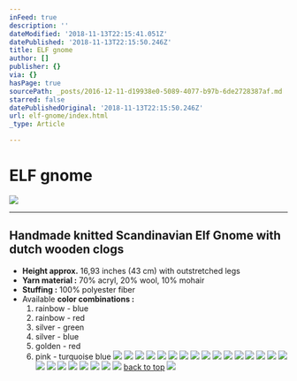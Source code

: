 ```yaml
---
inFeed: true
description: ''
dateModified: '2018-11-13T22:15:41.051Z'
datePublished: '2018-11-13T22:15:50.246Z'
title: ELF gnome
author: []
publisher: {}
via: {}
hasPage: true
sourcePath: _posts/2016-12-11-d19938e0-5089-4077-b97b-6de2728387af.md
starred: false
datePublishedOriginal: '2018-11-13T22:15:50.246Z'
url: elf-gnome/index.html
_type: Article

---
```

# ELF gnome
![](https://the-grid-user-content.s3-us-west-2.amazonaws.com/9dc3a30a-4020-49b9-84a0-657c34c53f76.jpg)

---

## Handmade knitted **Scandinavian Elf Gnome** with dutch wooden clogs

* **Height approx.** 16,93 inches (43 cm) with outstretched legs
* **Yarn material :** 70% acryl, 20% wool, 10% mohair
* **Stuffing :** 100% polyester fiber
* Available **color combinations :**
  1. rainbow - blue
  2. rainbow - red
  3. silver - green
  4. silver - blue
  5. golden - red
  6. pink - turquoise blue
![](https://the-grid-user-content.s3-us-west-2.amazonaws.com/7684a5be-7f34-436e-9d5d-78f926c85324.jpg)
![](https://the-grid-user-content.s3-us-west-2.amazonaws.com/e8c42bb0-595c-44e9-ab67-52aff5aa0330.jpg)
![](https://the-grid-user-content.s3-us-west-2.amazonaws.com/4dbbe081-b38b-44ca-822b-9e756b9b86b5.jpg)
![](https://the-grid-user-content.s3-us-west-2.amazonaws.com/e6c76fbc-296c-43c2-9301-7213fd3ab6e7.jpg)
![](https://the-grid-user-content.s3-us-west-2.amazonaws.com/270c238b-ea31-4a99-b4e1-1526d48238e0.jpg)
![](https://the-grid-user-content.s3-us-west-2.amazonaws.com/9701ee0d-de70-4494-9d49-a88df4c1817d.jpg)
![](https://the-grid-user-content.s3-us-west-2.amazonaws.com/ebba6bcd-ad8e-4cc2-9ede-31652241a74e.jpg)
![](https://the-grid-user-content.s3-us-west-2.amazonaws.com/3649d1c3-ea31-4d34-9330-69bf2c8b8085.jpg)
![](https://the-grid-user-content.s3-us-west-2.amazonaws.com/b9fcc028-057d-455e-81a6-792a205f058a.jpg)
![](https://the-grid-user-content.s3-us-west-2.amazonaws.com/8029b692-174f-4cdd-89d8-86051d0365ff.jpg)
![](https://the-grid-user-content.s3-us-west-2.amazonaws.com/1b9de380-202d-4e33-aea8-90a8ccd02910.jpg)
![](https://the-grid-user-content.s3-us-west-2.amazonaws.com/d97aa58a-086a-46fa-841e-20a59a08d11d.jpg)
![](https://the-grid-user-content.s3-us-west-2.amazonaws.com/d0eab8b6-634f-4d85-b157-de42f02e0e45.jpg)
![](https://the-grid-user-content.s3-us-west-2.amazonaws.com/c3e2b571-6aa9-4aaf-b49c-0056b380ce41.jpg)
![](https://the-grid-user-content.s3-us-west-2.amazonaws.com/b9159771-04db-488e-be83-601f97ebf10b.jpg)
![](https://the-grid-user-content.s3-us-west-2.amazonaws.com/dcdd3aeb-a7a1-4006-b006-7a1936c51316.jpg)
![](https://the-grid-user-content.s3-us-west-2.amazonaws.com/e29d3240-6bd4-4480-96af-f57eca4fdc75.jpg)
![](https://the-grid-user-content.s3-us-west-2.amazonaws.com/963f8a56-5802-4345-94ee-81ffecca4fba.jpg)
![](https://the-grid-user-content.s3-us-west-2.amazonaws.com/e8655d2a-1755-43b6-93b2-ef1623fcee94.jpg)
![](https://the-grid-user-content.s3-us-west-2.amazonaws.com/52670767-959b-4c95-98cb-830df7ad97bb.jpg)
![](https://the-grid-user-content.s3-us-west-2.amazonaws.com/dff545a5-828e-4cac-bdbd-9b272538724d.jpg)
![](https://the-grid-user-content.s3-us-west-2.amazonaws.com/9e24797e-da89-40b9-be85-7b5ebd081a8c.jpg)
![](https://the-grid-user-content.s3-us-west-2.amazonaws.com/867ce505-c6eb-4e6f-99ff-4dbb8ba3f693.jpg)
![](https://the-grid-user-content.s3-us-west-2.amazonaws.com/9ee7c30b-31ec-44a2-9a24-84caaa3c9c9f.jpg)
[back to top][0]
![](https://the-grid-user-content.s3-us-west-2.amazonaws.com/bccc8c97-438d-47ff-8e51-cfcac41b34af.jpg)

[0]: https://thegrid.ai/lgsignd/elf-gnome